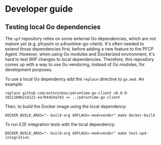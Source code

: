 <!--
SPDX-License-Identifier: Apache-2.0
Copyright 2022 Open Networking Foundation
-->
# Developer guide

## Testing local Go dependencies

The `upf` repository relies on some external Go dependencies, which are not mature yet (e.g. pfcpsim or p4runtime-go-client).
It's often needed to extend those dependencies first, before adding a new feature to the PFCP Agent. However, when using Go modules and Dockerized environment,
it's hard to test WIP changes to local dependencies. Therefore, this repository comes up with a way to use Go vendoring, instead of Go modules, for development purposes.

To use a local Go dependency add the `replace` directive to `go.mod`. An example:

```
replace github.com/antoninbas/p4runtime-go-client v0.0.0-20211006214122-ea704d54a7d3 => ../p4runtime-go-client
```

Then, to build the Docker image using the local dependency:

```
DOCKER_BUILD_ARGS="--build-arg GOFLAGS=-mod=vendor" make docker-build
```

To run E2E integration tests with the local dependency:

```
DOCKER_BUILD_ARGS="--build-arg GOFLAGS=-mod=vendor" make test-up4-integration
```
